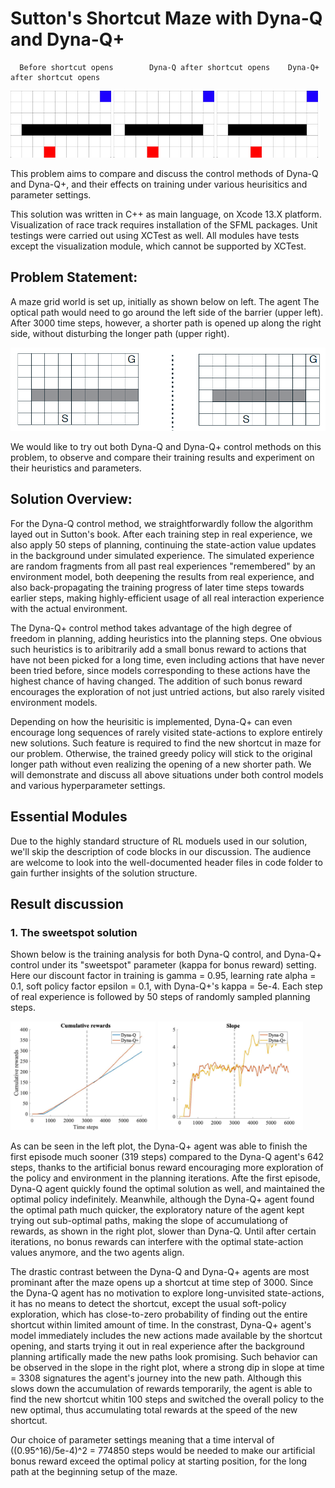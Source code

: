 # Sutton's Shortcut Maze with Dyna-Q and Dyna-Q+


      Before shortcut opens        Dyna-Q after shortcut opens    Dyna-Q+ after shortcut opens

<p float="center">
  <img src="./Examples/No_Shortcut_Recording.gif" width="32%" />
  <img src="./Examples/Dyna-Q_Recording.gif" width="32%" />
  <img src="./Examples/Dyna-Q_Plus_Recording.gif" width="32%" />
</p>

This problem aims to compare and discuss the control methods of Dyna-Q and Dyna-Q+, and their effects on training under various heurisitics and parameter settings.

This solution was written in C++ as main language, on Xcode 13.X platform. Visualization of race track requires installation of the SFML packages.
Unit testings were carried out using XCTest as well. All modules have tests except the visualization module, which cannot be supported by XCTest.

## Problem Statement:
A maze grid world is set up, initially as shown below on left. The agent The optical path would need to go around the left side of the barrier (upper left). After 3000 time steps, however, a shorter path is opened up along the right side, without disturbing the longer path (upper right).

![Maze problem statement](./Examples/Problem_Statement.png)

We would like to try out both Dyna-Q and Dyna-Q+ control methods on this problem, to observe and compare their training results and experiment on their heuristics and parameters.

## Solution Overview:
For the Dyna-Q control method, we straightforwardly follow the algorithm layed out in Sutton's book. After each training step in real experience, we also apply 50 steps of planning, continuing the state-action value updates in the background under simulated experience. The simulated experience are random fragments from all past real experiences "remembered" by an environment model, both deepening the results from real experience, and also back-propagating the training progress of later time steps towards earlier steps, making highly-efficient usage of all real interaction experience with the actual environment.

The Dyna-Q+ control method takes advantage of the high degree of freedom in planning, adding heuristics into the planning steps. One obvious such heuristics is to aribitrarily add a small bonus reward to actions that have not been picked for a long time, even including actions that have never been tried before, since models corresponding to these actions have the highest chance of having changed. The addition of such bonus reward encourages the exploration of not just untried actions, but also rarely visited environment models. 

Depending on how the heurisitic is implemented, Dyna-Q+ can even encourage long sequences of rarely visited state-actions to explore entirely new solutions. Such feature is required to find the new shortcut in maze for our problem. Otherwise, the trained greedy policy will stick to the original longer path without even realizing the opening of a new shorter path. We will demonstrate and discuss all above situations under both control models and various hyperparameter settings.

## Essential Modules
Due to the highly standard structure of RL moduels used in our solution, we'll skip the description of code blocks in our discussion. The audience are welcome to look into the well-documented header files in code folder to gain further insights of the solution structure.

## Result discussion
### 1. The sweetspot solution
Shown below is the training analysis for both Dyna-Q control, and Dyna-Q+ control under its "sweetspot" parameter (kappa for bonus reward) setting. Here our discount factor in training is gamma = 0.95, learning rate alpha = 0.1, soft policy factor epsilon = 0.1, with Dyna-Q+'s kappa = 5e-4. Each step of real experience is followed by 50 steps of randomly sampled planning steps.

<p float="center">
  <img src="./Examples/1_Sweetspot_Solution.jpg" width="46%" />
  <img src="./Examples/1_Sweetspot_Slope.jpg" width="46%" /> 
</p>

As can be seen in the left plot, the Dyna-Q+ agent was able to finish the first episode much sooner (319 steps) compared to the Dyna-Q agent's 642 steps, thanks to the artificial bonus reward encouraging more exploration of the policy and environment in the planning iterations. Afte the first episode, Dyna-Q agent quickly found the optimal solution as well, and maintained the optimal policy indefinitely. Meanwhile, although the Dyna-Q+ agent found the optimal path much quicker, the exploratory nature of the agent kept trying out sub-optimal paths, making the slope of accumulationg of rewards, as shown in the right plot, slower than Dyna-Q. Until after certain iterations, no bonus rewards can interfere with the optimal state-action values anymore, and the two agents align.

The drastic contrast between the Dyna-Q and Dyna-Q+ agents are most prominant after the maze opens up a shortcut at time step of 3000. Since the Dyna-Q agent has no motivation to explore long-unvisited state-actions, it has no means to detect the shortcut, except the usual soft-policy exploration, which has close-to-zero probability of finding out the entire shortcut within limited amount of time. In the constrast, Dyna-Q+ agent's model immediately includes the new actions made available by the shortcut opening, and starts trying it out in real experience after the background planning artifically made the new paths look promising. Such behavior can be observed in the slope in the right plot, where a strong dip in slope at time = 3308 signatures the agent's journey into the new path. Although this slows down the accumulation of rewards temporarily, the agent is able to find the new shortcut whitin 100 steps and switched the overall policy to the new optimal, thus accumulating total rewards at the speed of the new shortcut.

Our choice of parameter settings meaning that a time interval of ((0.95^16)/5e-4)^2 = 774850 steps would be needed to make our artificial bonus reward exceed the optimal policy at starting position, for the long path at the beginning setup of the maze.


